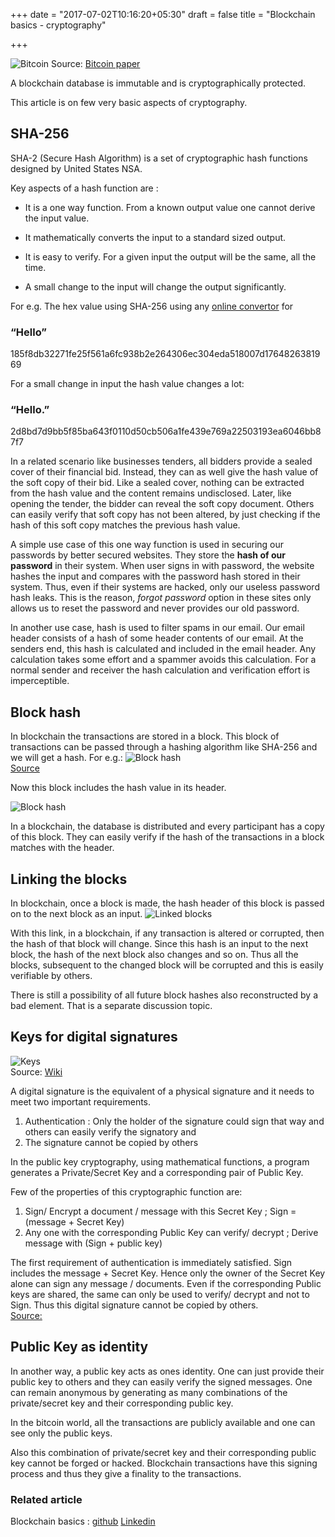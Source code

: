 +++
date = "2017-07-02T10:16:20+05:30"
draft = false
title = "Blockchain basics - cryptography"

+++

![Bitcoin](/blog/img/image4.png)
Source: [Bitcoin paper](https://bitcoin.org/bitcoin.pdf)

A blockchain database is immutable and is cryptographically protected. 

This article is on few very basic aspects of cryptography.

## SHA-256

SHA-2 (Secure Hash Algorithm) is a set of cryptographic hash functions designed by United States NSA. 

Key aspects of a hash function are :

- It is a one way function. From a known output value one cannot derive the input value.
	
- It mathematically converts the input to a standard sized output.
	
- It is easy to verify. For a given input the output will be the same, all the time.

- A small change to the input will change the output significantly.
				
For e.g. 
The hex value using SHA-256 using any [online convertor](http://hash.online-convert.com/sha256-generator) for 

### “Hello” 

185f8db32271fe25f561a6fc938b2e264306ec304eda518007d1764826381969

For a small change in input the hash value changes a lot:

### “Hello.”

2d8bd7d9bb5f85ba643f0110d50cb506a1fe439e769a22503193ea6046bb87f7

In a related scenario like businesses tenders, all bidders provide a sealed cover of their financial bid. Instead, they can as well give the hash value of the soft copy of their bid. Like a sealed cover, nothing can be extracted from the hash value and the content remains undisclosed. Later, like opening the tender, the bidder can reveal the soft copy document. Others can easily verify that soft copy has not been altered, by just checking if the hash of this soft copy matches the previous hash value. 

A simple use case of this one way function is used in securing our passwords by better secured websites. They store the **hash of our password** in their system. When user signs in with password, the website hashes the input and compares with the password hash stored in their system. Thus, even if their systems are hacked, only our useless password hash leaks. This is the reason, *forgot password* option in these sites only allows us to reset the password and never provides our old password.

In another use case, hash is used to filter spams in our email. Our email header consists of a hash of some header contents of our email. At the senders end, this hash is calculated and included in the email header. Any calculation takes some effort and a spammer avoids this calculation. For a normal sender and receiver the hash calculation and verification effort is imperceptible. 

## Block hash

In blockchain the transactions are stored in a block. This block of transactions can be passed through a hashing algorithm like SHA-256 and we will get a hash. 
For e.g.: 
![Block hash](/blog/img/image5.png)  
[Source](https://anders.com/blockchain/hash.html)

Now this block includes the hash value in its header. 

![Block hash](/blog/img/image6.png)

In a blockchain, the database is distributed and every participant has a copy of this block. They can easily verify if the hash of the transactions in a block matches with the header.

## Linking the blocks

In blockchain, once a block is made, the hash header of this block is passed on to the next block as an input. 
![Linked blocks](/blog/img/image7.png)

With this link, in a blockchain, if any transaction is altered or corrupted, then the hash of that block will change. Since this hash is an input to the next block, the hash of the next block also changes and so on. Thus all the blocks, subsequent to the changed block will be corrupted and this is easily verifiable by others. 

There is still a possibility of all future block hashes also reconstructed by a bad element. That is a separate discussion topic. 


## Keys for digital signatures

![Keys](/blog/img/image8.png)  
Source: [Wiki](https://en.wikipedia.org/wiki/Public-key_cryptography)  

A digital signature is the equivalent of a physical signature and it needs to meet two important requirements.  
1. Authentication : Only the holder of the signature could sign that way and others can easily verify the signatory and  
2. The signature cannot be copied by others

In the public key cryptography, using mathematical functions, a program generates a Private/Secret Key and a corresponding pair of Public Key.  

Few of the properties of this cryptographic function are:  
1.  Sign/ Encrypt a document / message with this Secret Key ; Sign = (message + Secret Key)  
2.  Any one with the corresponding Public Key can verify/ decrypt ; Derive message with (Sign + public key)

The first requirement of authentication is immediately satisfied. Sign includes the message + Secret Key. Hence only the owner of the Secret Key alone can sign any message / documents. Even if the corresponding Public keys are shared, the same can only be used to verify/ decrypt and not to Sign. Thus this digital signature cannot be copied by others.  
[Source:](http://bitcoinbook.cs.princeton.edu) 

## Public Key as identity

In another way, a public key acts as ones identity. One can just provide their public key to others and they can easily verify the signed messages. One can remain anonymous by generating as many combinations of the private/secret key and their corresponding public key. 

In the bitcoin world, all the transactions are publicly available and one can see only the public keys.

Also this combination of private/secret key and their corresponding public key cannot be forged or hacked. Blockchain transactions have this signing process and thus they give a finality to the transactions. 

### Related article

Blockchain basics : [github](https://govidat.github.io/blog/post/blockchain-basics/) [Linkedin](https://www.linkedin.com/pulse/blockchain-basics-business-govindarajan-r)

